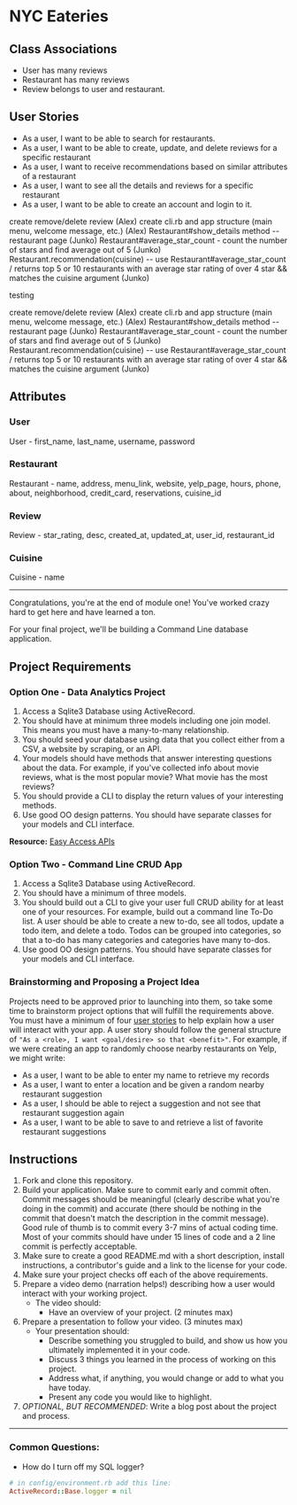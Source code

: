 # NYC Eateries


## Class Associations

* User has many reviews
* Restaurant has many reviews
* Review belongs to user and restaurant.


## User Stories

* As a user, I want to be able to search for restaurants.
* As a user, I want to be able to create, update, and delete reviews for a specific restaurant
* As a user, I want to receive recommendations based on similar attributes of a restaurant
* As a user, I want to see all the details and reviews for a specific restaurant
* As a user, I want to be able to create an account and login to it.

<!-- TODO Create user login feature (Alex) -->
<!-- TODO --> create remove/delete review (Alex)
<!-- TODO --> create cli.rb and app structure (main menu, welcome message, etc.) (Alex)
<!-- TODO --> Restaurant#show_details method -- restaurant page (Junko)
<!-- TODO --> Restaurant#average_star_count - count the number of stars and find average out of 5 (Junko)
<!-- TODO --> Restaurant.recommendation(cuisine) -- use Restaurant#average_star_count / returns top 5 or 10 restaurants with an average star rating of over 4 star && matches the cuisine argument (Junko)

testing

<!-- TODO Create user login feature (Alex) -->
<!-- TODO --> create remove/delete review (Alex)
<!-- TODO --> create cli.rb and app structure (main menu, welcome message, etc.) (Alex)
<!-- TODO --> Restaurant#show_details method -- restaurant page (Junko)
<!-- TODO --> Restaurant#average_star_count - count the number of stars and find average out of 5 (Junko)
<!-- TODO --> Restaurant.recommendation(cuisine) -- use Restaurant#average_star_count / returns top 5 or 10 restaurants with an average star rating of over 4 star && matches the cuisine argument (Junko)

## Attributes

### User
User - first_name, last_name, username, password

### Restaurant
Restaurant - name, address, menu_link, website, yelp_page, hours, phone, about, neighborhood, credit_card, reservations, cuisine_id

### Review
Review - star_rating, desc, created_at, updated_at, user_id, restaurant_id

### Cuisine
Cuisine - name


-----
Congratulations, you're at the end of module one! You've worked crazy hard to get here and have learned a ton.

For your final project, we'll be building a Command Line database application.


## Project Requirements

### Option One - Data Analytics Project

1. Access a Sqlite3 Database using ActiveRecord.
2. You should have at minimum three models including one join model. This means you must have a many-to-many relationship.
3. You should seed your database using data that you collect either from a CSV, a website by scraping, or an API.
4. Your models should have methods that answer interesting questions about the data. For example, if you've collected info about movie reviews, what is the most popular movie? What movie has the most reviews?
5. You should provide a CLI to display the return values of your interesting methods.  
6. Use good OO design patterns. You should have separate classes for your models and CLI interface.

  **Resource:** [Easy Access APIs](https://github.com/learn-co-curriculum/easy-access-apis)

### Option Two - Command Line CRUD App

1. Access a Sqlite3 Database using ActiveRecord.
2. You should have a minimum of three models.
3. You should build out a CLI to give your user full CRUD ability for at least one of your resources. For example, build out a command line To-Do list. A user should be able to create a new to-do, see all todos, update a todo item, and delete a todo. Todos can be grouped into categories, so that a to-do has many categories and categories have many to-dos.
4. Use good OO design patterns. You should have separate classes for your models and CLI interface.

### Brainstorming and Proposing a Project Idea

Projects need to be approved prior to launching into them, so take some time to brainstorm project options that will fulfill the requirements above.  You must have a minimum of four [user stories](https://en.wikipedia.org/wiki/User_story) to help explain how a user will interact with your app.  A user story should follow the general structure of `"As a <role>, I want <goal/desire> so that <benefit>"`. For example, if we were creating an app to randomly choose nearby restaurants on Yelp, we might write:

* As a user, I want to be able to enter my name to retrieve my records
* As a user, I want to enter a location and be given a random nearby restaurant suggestion
* As a user, I should be able to reject a suggestion and not see that restaurant suggestion again
* As a user, I want to be able to save to and retrieve a list of favorite restaurant suggestions

## Instructions

1. Fork and clone this repository.
2. Build your application. Make sure to commit early and commit often. Commit messages should be meaningful (clearly describe what you're doing in the commit) and accurate (there should be nothing in the commit that doesn't match the description in the commit message). Good rule of thumb is to commit every 3-7 mins of actual coding time. Most of your commits should have under 15 lines of code and a 2 line commit is perfectly acceptable.
3. Make sure to create a good README.md with a short description, install instructions, a contributor's guide and a link to the license for your code.
4. Make sure your project checks off each of the above requirements.
5. Prepare a video demo (narration helps!) describing how a user would interact with your working project.
    * The video should:
      - Have an overview of your project. (2 minutes max)
6. Prepare a presentation to follow your video. (3 minutes max)
    * Your presentation should:
      - Describe something you struggled to build, and show us how you ultimately implemented it in your code.
      - Discuss 3 things you learned in the process of working on this project.
      - Address what, if anything, you would change or add to what you have today.
      - Present any code you would like to highlight.   
7. *OPTIONAL, BUT RECOMMENDED*: Write a blog post about the project and process.

---
### Common Questions:
- How do I turn off my SQL logger?
```ruby
# in config/environment.rb add this line:
ActiveRecord::Base.logger = nil
```
